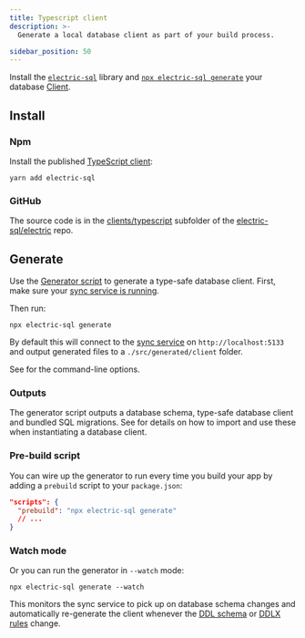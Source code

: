 ```yaml
---
title: Typescript client
description: >-
  Generate a local database client as part of your build process.

sidebar_position: 50
---
```


Install the [`electric-sql`](https://www.npmjs.com/package/electric-sql) library and [`npx electric-sql generate`](../../api/generator.md) your database [Client](../data-access/client.md).

## Install

### Npm

Install the published [TypeScript client](https://www.npmjs.com/package/electric-sql):

```shell
yarn add electric-sql
```

### GitHub

The source code is in the [clients/typescript](https://github.com/electric-sql/electric/tree/main/clients/typescript) subfolder of the [electric-sql/electric](https://github.com/electric-sql/electric) repo.

<!--

Install, for example, using [GitPkg](https://gitpkg.vercel.app):

```shell
yarn add 'https://gitpkg.now.sh/electric-sql/electric/clients/typescript?main'
```

Or in development you can also use [Yalc](https://github.com/wclr/yalc):

<details>
  <summary>
    Show instructions
  </summary>
  <div>

[Yalc](https://github.com/wclr/yalc) is sometimes useful to install from a local clone when you're working on the Typescript client package.

For example:

```shell
git clone git@github.com:electric-sql/electric.git
cd electric/clients/typescript
pnpm i
yalc publish
```

Then in your app folder:

```shell
yalc add electric-sql
```

Then if you change the Typescript client source code (back in the `electric/clients/typescript` folder) run:

```shell
yalc push
```

Your local app will pick up the changes.

  </div>
</details>

-->

## Generate

Use the [Generator script](../../api/generator.md) to generate a type-safe database client. First, make sure your [sync service is running](./service.md).

Then run:

```shell
npx electric-sql generate
```

By default this will connect to the [sync service](./service.md) on `http://localhost:5133` and output generated files to a `./src/generated/client` folder.

See <DocPageLink path="api/generator" /> for the command-line options.

### Outputs

The generator script outputs a database schema, type-safe database client and bundled SQL migrations. See <DocPageLink path="usage/data-access/client" /> for details on how to import and use these when instantiating a database client.

### Pre-build script

You can wire up the generator to run every time you build your app by adding a `prebuild` script to your `package.json`:

```json
"scripts": {
  "prebuild": "npx electric-sql generate"
  // ...
}
```

### Watch mode

Or you can run the generator in `--watch` mode:

```shell
npx electric-sql generate --watch
```

This monitors the sync service to pick up on database schema changes and automatically re-generate the client whenever the [DDL schema](../data-modelling/migrations.md) or [DDLX rules](../../api/ddlx.md) change.
